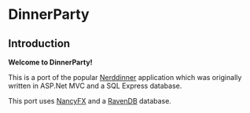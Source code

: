 # DinnerParty 
## Introduction 

**Welcome to DinnerParty!**

This is a port of the popular [Nerddinner][1] application which was originally written in ASP.Net MVC and a SQL Express database.

This port uses [NancyFX][2] and a [RavenDB][3] database.


  [1]: http://nerddinner.codeplex.com/
  [2]: http://nancyfx.org/
  [3]: http://ravendb.net/